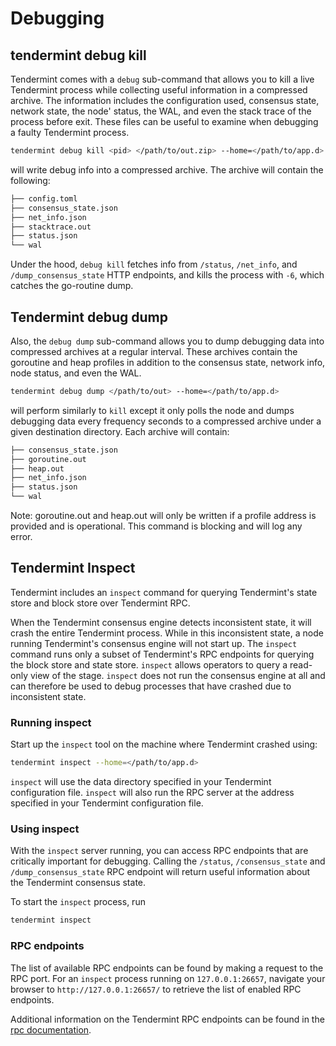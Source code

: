 # Debugging

## tendermint debug kill

Tendermint comes with a `debug` sub-command that allows you to kill a live
Tendermint process while collecting useful information in a compressed archive.
The information includes the configuration used, consensus state, network
state, the node' status, the WAL, and even the stack trace of the process
before exit. These files can be useful to examine when debugging a faulty
Tendermint process.

```bash
tendermint debug kill <pid> </path/to/out.zip> --home=</path/to/app.d>
```

will write debug info into a compressed archive. The archive will contain the
following:

```sh
├── config.toml
├── consensus_state.json
├── net_info.json
├── stacktrace.out
├── status.json
└── wal
```

Under the hood, `debug kill` fetches info from `/status`, `/net_info`, and
`/dump_consensus_state` HTTP endpoints, and kills the process with `-6`, which
catches the go-routine dump.

## Tendermint debug dump

Also, the `debug dump` sub-command allows you to dump debugging data into
compressed archives at a regular interval. These archives contain the goroutine
and heap profiles in addition to the consensus state, network info, node
status, and even the WAL.

```bash
tendermint debug dump </path/to/out> --home=</path/to/app.d>
```

will perform similarly to `kill` except it only polls the node and
dumps debugging data every frequency seconds to a compressed archive under a
given destination directory. Each archive will contain:

```sh
├── consensus_state.json
├── goroutine.out
├── heap.out
├── net_info.json
├── status.json
└── wal
```

Note: goroutine.out and heap.out will only be written if a profile address is
provided and is operational. This command is blocking and will log any error.

## Tendermint Inspect

Tendermint includes an `inspect` command for querying Tendermint's state store and block
store over Tendermint RPC.

When the Tendermint consensus engine detects inconsistent state, it will crash the
entire Tendermint process. 
While in this inconsistent state, a node running Tendermint's consensus engine will not start up. 
The `inspect` command runs only a subset of Tendermint's RPC endpoints for querying the block store
and state store. 
`inspect` allows operators to query a read-only view of the stage.
`inspect` does not run the consensus engine at all and can therefore be used to debug
processes that have crashed due to inconsistent state. 

### Running inspect

Start up the `inspect` tool on the machine where Tendermint crashed using: 
```bash
tendermint inspect --home=</path/to/app.d>
```

`inspect` will use the data directory specified in your Tendermint configuration file.
`inspect` will also run the RPC server at the address specified in your Tendermint configuration file.

### Using inspect

With the `inspect` server running, you can access RPC endpoints that are critically important
for debugging.
Calling the `/status`, `/consensus_state` and `/dump_consensus_state` RPC endpoint 
will return useful information about the Tendermint consensus state.

To start the `inspect` process, run
```bash
tendermint inspect
```

### RPC endpoints

The list of available RPC endpoints can be found by making a request to the RPC port.
For an `inspect` process running on `127.0.0.1:26657`, navigate your browser to 
`http://127.0.0.1:26657/` to retrieve the list of enabled RPC endpoints.

Additional information on the Tendermint RPC endpoints can be found in the [rpc documentation](https://docs.cometbft.com/master/rpc).
